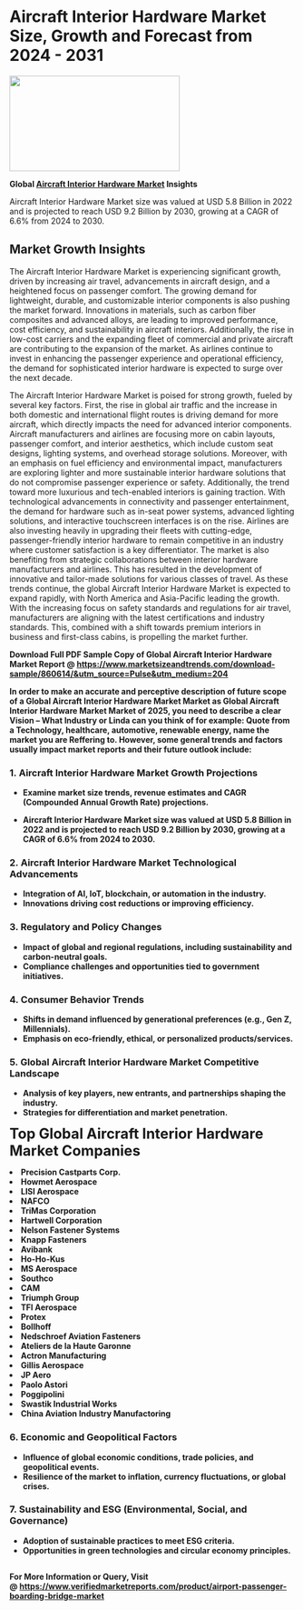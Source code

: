 <H1>Aircraft Interior Hardware Market Size, Growth and Forecast from 2024 - 2031</H1><img class="aligncenter size-medium wp-image-584254" src="https://thirdeyenews.in/wp-content/uploads/2024/09/Global-Market-Research-300x168.jpeg" alt="" width="300" height="168" /><p><strong>Global&nbsp;<a href="https://www.marketsizeandtrends.com/download-sample/860614/&amp;utm_source=Pulse&amp;utm_medium=204">Aircraft Interior Hardware Market</a> Insights</strong></p><p>Aircraft Interior Hardware Market size was valued at USD 5.8 Billion in 2022 and is projected to reach USD 9.2 Billion by 2030, growing at a CAGR of 6.6% from 2024 to 2030.</p><p><h2>Market Growth Insights</h2> <p>The Aircraft Interior Hardware Market is experiencing significant growth, driven by increasing air travel, advancements in aircraft design, and a heightened focus on passenger comfort. The growing demand for lightweight, durable, and customizable interior components is also pushing the market forward. Innovations in materials, such as carbon fiber composites and advanced alloys, are leading to improved performance, cost efficiency, and sustainability in aircraft interiors. Additionally, the rise in low-cost carriers and the expanding fleet of commercial and private aircraft are contributing to the expansion of the market. As airlines continue to invest in enhancing the passenger experience and operational efficiency, the demand for sophisticated interior hardware is expected to surge over the next decade.</p> <p><strong></strong></p> <p>The Aircraft Interior Hardware Market is poised for strong growth, fueled by several key factors. First, the rise in global air traffic and the increase in both domestic and international flight routes is driving demand for more aircraft, which directly impacts the need for advanced interior components. Aircraft manufacturers and airlines are focusing more on cabin layouts, passenger comfort, and interior aesthetics, which include custom seat designs, lighting systems, and overhead storage solutions. Moreover, with an emphasis on fuel efficiency and environmental impact, manufacturers are exploring lighter and more sustainable interior hardware solutions that do not compromise passenger experience or safety. Additionally, the trend toward more luxurious and tech-enabled interiors is gaining traction. With technological advancements in connectivity and passenger entertainment, the demand for hardware such as in-seat power systems, advanced lighting solutions, and interactive touchscreen interfaces is on the rise. Airlines are also investing heavily in upgrading their fleets with cutting-edge, passenger-friendly interior hardware to remain competitive in an industry where customer satisfaction is a key differentiator. The market is also benefiting from strategic collaborations between interior hardware manufacturers and airlines. This has resulted in the development of innovative and tailor-made solutions for various classes of travel. As these trends continue, the global Aircraft Interior Hardware Market is expected to expand rapidly, with North America and Asia-Pacific leading the growth. With the increasing focus on safety standards and regulations for air travel, manufacturers are aligning with the latest certifications and industry standards. This, combined with a shift towards premium interiors in business and first-class cabins, is propelling the market further.</p> <p><strong></p><p><span class=""><strong>Download Full PDF Sample Copy of Global Aircraft Interior Hardware Market Report</strong> @ <a href="https://www.marketsizeandtrends.com/download-sample/860614/&amp;utm_source=Pulse&amp;utm_medium=204" target="_blank">https://www.marketsizeandtrends.com/download-sample/860614/&amp;utm_source=Pulse&amp;utm_medium=204</a></span></p><p>In order to make an accurate and perceptive description of future scope of a Global&nbsp;Aircraft Interior Hardware Market Market as Global&nbsp;Aircraft Interior Hardware Market Market of 2025, you need to describe a clear Vision &ndash; What Industry or Linda can you think of for example: Quote from a Technology, healthcare, automotive, renewable energy, name the market you are Reffering to. However, some general trends and factors usually impact market reports and their future outlook include:</p><h3>1.&nbsp;<strong>Aircraft Interior Hardware Market Growth Projections</strong></h3><ul><li>Examine market size trends, revenue estimates and CAGR (Compounded Annual Growth Rate) projections.</li><li><p>Aircraft Interior Hardware Market size was valued at USD 5.8 Billion in 2022 and is projected to reach USD 9.2 Billion by 2030, growing at a CAGR of 6.6% from 2024 to 2030.</p></li></ul><h3>2.&nbsp;<strong>Aircraft Interior Hardware Market Technological Advancements</strong></h3><ul><li>Integration of AI, IoT, blockchain, or automation in the industry.</li><li>Innovations driving cost reductions or improving efficiency.</li></ul><h3>3.&nbsp;<strong>Regulatory and Policy Changes</strong></h3><ul><li>Impact of global and regional regulations, including sustainability and carbon-neutral goals.</li><li>Compliance challenges and opportunities tied to government initiatives.</li></ul><h3>4.&nbsp;<strong>Consumer Behavior Trends</strong></h3><ul><li>Shifts in demand influenced by generational preferences (e.g., Gen Z, Millennials).</li><li>Emphasis on eco-friendly, ethical, or personalized products/services.</li></ul><h3>5.&nbsp;<strong>Global Aircraft Interior Hardware Market Competitive Landscape</strong></h3><ul><li>Analysis of key players, new entrants, and partnerships shaping the industry.</li><li>Strategies for differentiation and market penetration.</li></ul><p data-pm-slice="1 1 []"><span style="color: inherit; font-family: inherit; font-size: 25px;">Top Global Aircraft Interior Hardware Market Companies</span></p><div class="" data-test-id=""><p><li>Precision Castparts Corp.</li><li> Howmet Aerospace</li><li> LISI Aerospace</li><li> NAFCO</li><li> TriMas Corporation</li><li> Hartwell Corporation</li><li> Nelson Fastener Systems</li><li> Knapp Fasteners</li><li> Avibank</li><li> Ho-Ho-Kus</li><li> MS Aerospace</li><li> Southco</li><li> CAM</li><li> Triumph Group</li><li> TFI Aerospace</li><li> Protex</li><li> Bollhoff</li><li> Nedschroef Aviation Fasteners</li><li> Ateliers de la Haute Garonne</li><li> Actron Manufacturing</li><li> Gillis Aerospace</li><li> JP Aero</li><li> Paolo Astori</li><li> Poggipolini</li><li> Swastik Industrial Works</li><li> China Aviation Industry Manufactoring</li></p></div><h3>6.&nbsp;<strong>Economic and Geopolitical Factors</strong></h3><ul><li>Influence of global economic conditions, trade policies, and geopolitical events.</li><li>Resilience of the market to inflation, currency fluctuations, or global crises.</li></ul><h3>7.&nbsp;<strong>Sustainability and ESG (Environmental, Social, and Governance)</strong></h3><ul><li>Adoption of sustainable practices to meet ESG criteria.</li><li>Opportunities in green technologies and circular economy principles.</li></ul><h2><strong style="font-size: 14px;">For More Information or Query, Visit @&nbsp;</strong><a style="background-color: #ffffff; font-size: 14px;" href="https://www.marketsizeandtrends.com/report/aircraft-interior-hardware-market/" target="_blank">https://www.verifiedmarketreports.com/product/airport-passenger-boarding-bridge-market</a></h2>
